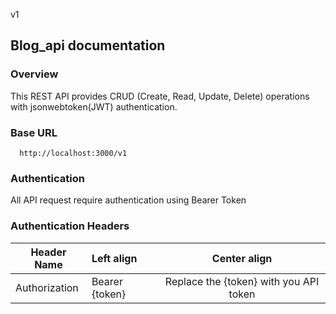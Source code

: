v1

## Blog_api documentation

### Overview

This REST API provides CRUD (Create, Read, Update, Delete) operations with jsonwebtoken(JWT) authentication.

### Base URL

```
  http://localhost:3000/v1
```

### Authentication

All API request require authentication using Bearer Token

### Authentication Headers

| Header Name   | Left align     |              Center align              |
| ------------- | :------------- | :------------------------------------: |
| Authorization | Bearer {token} | Replace the {token} with you API token |
